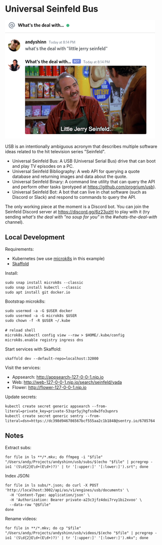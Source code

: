 # Universal Seinfeld Bus

![what's the deal with "little jerry seinfeld"](images/sein_what_white.png)

USB is an intentionally ambiguous acronym that describes multiple software ideas related to the hit television series "Seinfeld".

* Universal Seinfeld Bus: A USB (Universal Serial Bus) drive that can boot and play TV episodes on a PC.
* Universal Seinfeld Bibliography: A web API for querying a quote database and returning images and data about the quote.
* Universal Seinfeld Binary: A command line utility that can query the API and perform other tasks (protyped at https://github.com/progrium/usb).
* Universal Seinfeld Bot: A bot that can live in chat software (such as Discord or Slack) and respond to commands to query the API.

The only working piece at the moment is a Discord bot. You can join the Seinfeld Discord server at https://discord.gg/6z23uzH to play with it (try sending *what's the deal with "no soup for you"* in the *#whats-the-deal-with* channel).

## Local Development

Requirements:

* Kubernetes (we use [microk8s](https://microk8s.io/) in this example)
* [Skaffold](https://skaffold.dev/)

Install:

```
sudo snap install microk8s --classic
sudo snap install kubectl --classic
sudo apt install git docker.io
```


Bootstrap microk8s:

```
sudo usermod -a -G $USER docker
sudo usermod -a -G microk8s $USER
sudo chown -f -R $USER ~/.kube

# reload shell
microk8s.kubectl config view --raw > $HOME/.kube/config
microk8s.enable registry ingress dns
```

Start services with Skaffold:

```
skaffold dev --default-repo=localhost:32000
```

Visit the services:

* Appsearch: http://appsearch-127-0-0-1.nip.io
* Web: http://web-127-0-0-1.nip.io/search/seinfeld/yada
* Flower: http://flower-127-0-0-1.nip.io

Update secrets:

```
kubectl create secret generic appsearch --from-literal=private_key=private-53spr5yjhgfss8w3fo3upnrs
kubectl create secret generic sentry --from-literal=dsn=https://dc398d946786567bcf555aa2c1b1848@sentry.io/6785764
```

## Notes

Extract subs:

```
for file in ls **/*.mkv; do ffmpeg -i "$file" "/Users/andy/Projects/andyshinn/usb/subs/$(echo "$file" | pcregrep -io1 '(S\d{2}E\d+(E\d+)?)' | tr '[:upper:]' '[:lower:]').srt"; done
```

Index JSON:

```
for file in ls subs/*.json; do curl -X POST 'http://localhost:3002/api/as/v1/engines/usb/documents' \
  -H 'Content-Type: application/json' \
  -H 'Authorization: Bearer private-a23c3jfz4doi7rvy1bi2xvoo' \
  --data-raw "@$file"
done
```

Rename videos:

```
for file in **/*.mkv; do cp "$file" "/Users/andy/Projects/andyshinn/usb/videos/$(echo "$file" | pcregrep -io1 '(S\d{2}E\d+(E\d+)?)' | tr '[:upper:]' '[:lower:]').mkv"; done
```

